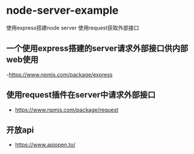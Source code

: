 # node-server-example
使用express搭建node server 使用request获取外部接口

## 一个使用express搭建的server请求外部接口供内部web使用
-https://www.npmjs.com/package/express

## 使用request插件在server中请求外部接口
- https://www.npmjs.com/package/request

## 开放api
- https://www.apiopen.to/